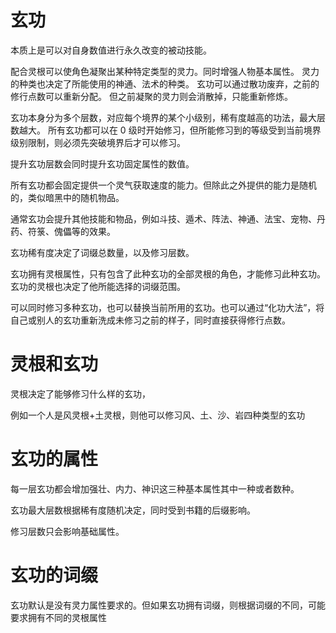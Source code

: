 # 玄功

本质上是可以对自身数值进行永久改变的被动技能。

配合灵根可以使角色凝聚出某种特定类型的灵力。同时增强人物基本属性。
灵力的种类也决定了所能使用的神通、法术的种类。
玄功可以通过散功废弃，之前的修行点数可以重新分配。
但之前凝聚的灵力则会消散掉，只能重新修炼。

玄功本身分为多个层数，对应每个境界的某个小级别，稀有度越高的功法，最大层数越大。
所有玄功都可以在 0 级时开始修习，但所能修习到的等级受到当前境界级别限制，则必须先突破境界后才可以修习。

提升玄功层数会同时提升玄功固定属性的数值。

所有玄功都会固定提供一个灵气获取速度的能力。但除此之外提供的能力是随机的，类似暗黑中的随机物品。

通常玄功会提升其他技能和物品，例如斗技、遁术、阵法、神通、法宝、宠物、丹药、符箓、傀儡等的效果。

玄功稀有度决定了词缀总数量，以及修习层数。

玄功拥有灵根属性，只有包含了此种玄功的全部灵根的角色，才能修习此种玄功。
玄功的灵根也决定了他所能选择的词缀范围。

可以同时修习多种玄功，也可以替换当前所用的玄功。也可以通过“化功大法”，将自己或别人的玄功重新洗成未修习之前的样子，同时直接获得修行点数。

# 灵根和玄功

灵根决定了能够修习什么样的玄功，

例如一个人是风灵根+土灵根，则他可以修习风、土、沙、岩四种类型的玄功

# 玄功的属性

每一层玄功都会增加强壮、内力、神识这三种基本属性其中一种或者数种。

玄功最大层数根据稀有度随机决定，同时受到书籍的后缀影响。

修习层数只会影响基础属性。

# 玄功的词缀

玄功默认是没有灵力属性要求的。但如果玄功拥有词缀，则根据词缀的不同，可能要求拥有不同的灵根属性
